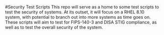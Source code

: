 #Security Test Scripts
This repo will serve as a home to some test scripts to test the security of systems. At its outset, it will focus on a RHEL 8.10 system, with potential to branch out into more systems as time goes on. These scripts will aim to test for FIPS-140-3 and DISA STIG compliance, as well as to test the overall security of the system.